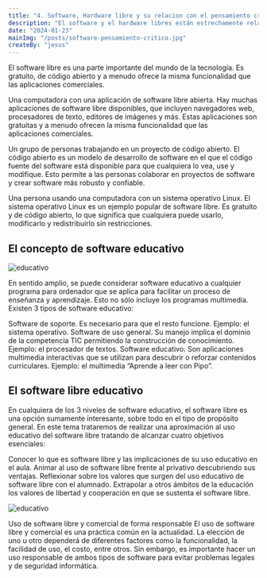 ```yaml
---
title: "4. Software, Hardware libre y su relacion con el pensamiento critico."
description: "El software y el hardware libres están estrechamente relacionados con el pensamiento crítico. Ambos mejoran la capacidad de las personas para comprender cómo funcionan las cosas, cuestionar suposiciones y tomar decisiones informadas."
date: "2024-01-23"
mainImg: "/posts/software-pensamiento-critico.jpg"
createBy: "jesus"
---
```


El software libre es una parte importante del mundo de la tecnología. Es gratuito, de código abierto y a menudo ofrece la misma funcionalidad que las aplicaciones comerciales.

Una computadora con una aplicación de software libre abierta. Hay muchas aplicaciones de software libre disponibles, que incluyen navegadores web, procesadores de texto, editores de imágenes y más. Estas aplicaciones son gratuitas y a menudo ofrecen la misma funcionalidad que las aplicaciones comerciales.

Un grupo de personas trabajando en un proyecto de código abierto. El código abierto es un modelo de desarrollo de software en el que el código fuente del software está disponible para que cualquiera lo vea, use y modifique. Esto permite a las personas colaborar en proyectos de software y crear software más robusto y confiable.

Una persona usando una computadora con un sistema operativo Linux. El sistema operativo Linux es un ejemplo popular de software libre. Es gratuito y de código abierto, lo que significa que cualquiera puede usarlo, modificarlo y redistribuirlo sin restricciones.

## El concepto de software educativo

![educativo](/images/educativo2.jpg)

En sentido amplio, se puede considerar software educativo a cualquier programa para ordenador que se aplica para facilitar un proceso de enseñanza y aprendizaje. Esto no sólo incluye los programas multimedia. Existen 3 tipos de software educativo:

Software de soporte. Es necesario para que el resto funcione. Ejemplo: el sistema operativo.
Software de uso general. Su manejo implica el dominio de la competencia TIC permitiendo la construcción de conocimiento. Ejemplo: el procesador de textos.
Software educativo. Son aplicaciones multimedia interactivas que se utilizan para descubrir o reforzar contenidos curriculares. Ejemplo: el multimedia “Aprende a leer con Pipo”.

## El software libre educativo

En cualquiera de los 3 niveles de software educativo, el software libre es una opción sumamente interesante, sobre todo en el tipo de propósito general. En este tema trataremos de realizar una aproximación al uso educativo del software libre tratando de alcanzar cuatro objetivos esenciales:

Conocer lo que es software libre y las implicaciones de su uso educativo en el aula.
Animar al uso de software libre frente al privativo descubriendo sus ventajas.
Reflexionar sobre los valores que surgen del uso educativo de software libre con el alumnado.
Extrapolar a otros ámbitos de la educación los valores de libertad y cooperación en que se sustenta el software libre.

![educativo](/images/educativo.jpg)

Uso de software libre y comercial de forma responsable
El uso de software libre y comercial es una práctica común en la actualidad. La elección de uno u otro dependerá de diferentes factores como la funcionalidad, la facilidad de uso, el costo, entre otros. Sin embargo, es importante hacer un uso responsable de ambos tipos de software para evitar problemas legales y de seguridad informática.
